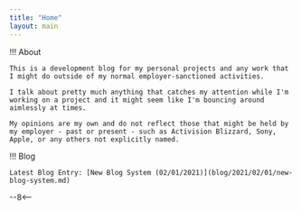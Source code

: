 ```yaml
---
title: "Home"
layout: main
---
```

!!! About

    This is a development blog for my personal projects and any work that I might do outside of my normal employer-sanctioned activities.

    I talk about pretty much anything that catches my attention while I'm working on a project and it might seem like I'm bouncing around aimlessly at times.

    My opinions are my own and do not reflect those that might be held by my employer - past or present - such as Activision Blizzard, Sony, Apple, or any others not explicitly named.

!!! Blog

    Latest Blog Entry: [New Blog System (02/01/2021)](blog/2021/02/01/new-blog-system.md)
--8<--
